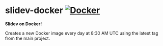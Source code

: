 # slidev-docker [![Docker](https://github.com/shervinamd/slidev-docker/actions/workflows/docker-publish.yml/badge.svg)](https://github.com/shervinamd/slidev-docker/actions/workflows/docker-publish.yml)

**Slidev on Docker!**

Creates a new Docker image every day at 8:30 AM UTC using the latest tag from the main project.
